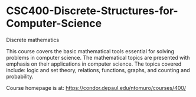 # CSC400-Discrete-Structures-for-Computer-Science
Discrete mathematics

This course covers the basic mathematical tools essential for solving problems in computer science. The mathematical topics are presented with emphasis on their applications in computer science. The topics covered include: logic and set theory, relations, functions, graphs, and counting and probability.

Course homepage is at: https://condor.depaul.edu/ntomuro/courses/400/
